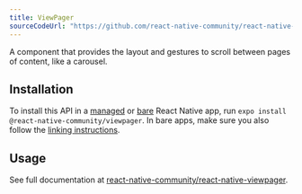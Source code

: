 ```yaml
---
title: ViewPager
sourceCodeUrl: "https://github.com/react-native-community/react-native-viewpager"
---
```


A component that provides the layout and gestures to scroll between pages of content, like a carousel.

## Installation

To install this API in a [managed](../../introduction/managed-vs-bare/#managed-workflow) or [bare](../../introduction/managed-vs-bare/#bare-workflow) React Native app, run `expo install @react-native-community/viewpager`. In bare apps, make sure you also follow the [linking instructions](https://github.com/react-native-community/react-native-viewpager#linking).

## Usage

See full documentation at [react-native-community/react-native-viewpager](https://github.com/react-native-community/react-native-viewpager).